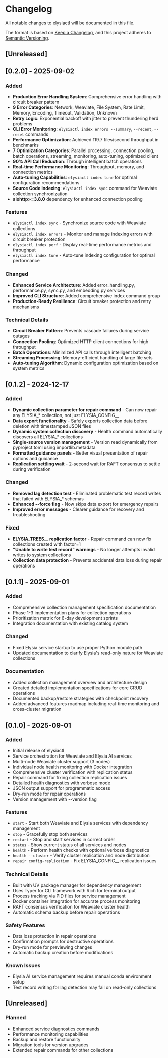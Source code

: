 # Changelog

All notable changes to elysiactl will be documented in this file.

The format is based on [Keep a Changelog](https://keepachangelog.com/en/1.0.0/),
and this project adheres to [Semantic Versioning](https://semver.org/spec/v2.0.0.html).

## [Unreleased]

## [0.2.0] - 2025-09-02

### Added
- **Production Error Handling System**: Comprehensive error handling with circuit breaker pattern
- **9 Error Categories**: Network, Weaviate, File System, Rate Limit, Memory, Encoding, Timeout, Validation, Unknown
- **Retry Logic**: Exponential backoff with jitter to prevent thundering herd problems
- **CLI Error Monitoring**: `elysiactl index errors --summary`, `--recent`, `--reset` commands
- **Performance Optimization**: Achieved 119.7 files/second throughput in benchmarks
- **7 Optimization Categories**: Parallel processing, connection pooling, batch operations, streaming, monitoring, auto-tuning, optimized client
- **90% API Call Reduction**: Through intelligent batch operations
- **Real-time Performance Monitoring**: Throughput, memory, and connection metrics
- **Auto-tuning Capabilities**: `elysiactl index tune` for optimal configuration recommendations
- **Source Code Indexing**: `elysiactl index sync` command for Weaviate collection synchronization
- **aiohttp>=3.8.0** dependency for enhanced connection pooling

### Features
- `elysiactl index sync` - Synchronize source code with Weaviate collections
- `elysiactl index errors` - Monitor and manage indexing errors with circuit breaker protection
- `elysiactl index perf` - Display real-time performance metrics and throughput
- `elysiactl index tune` - Auto-tune indexing configuration for optimal performance

### Changed
- **Enhanced Service Architecture**: Added error_handling.py, performance.py, sync.py, and embedding.py services
- **Improved CLI Structure**: Added comprehensive index command group
- **Production-Ready Resilience**: Circuit breaker protection and retry mechanisms

### Technical Details
- **Circuit Breaker Pattern**: Prevents cascade failures during service outages
- **Connection Pooling**: Optimized HTTP client connections for high throughput
- **Batch Operations**: Minimized API calls through intelligent batching
- **Streaming Processing**: Memory-efficient handling of large file sets
- **Auto-tuning Algorithm**: Dynamic configuration optimization based on system metrics

## [0.1.2] - 2024-12-17

### Added
- **Dynamic collection parameter for repair command** - Can now repair any ELYSIA_* collection, not just ELYSIA_CONFIG__
- **Data export functionality** - Safely exports collection data before deletion with timestamped JSON files
- **Dynamic system collection discovery** - Health command automatically discovers all ELYSIA_* collections
- **Single-source version management** - Version read dynamically from pyproject.toml using importlib.metadata
- **Formatted guidance panels** - Better visual presentation of repair options and guidance
- **Replication settling wait** - 2-second wait for RAFT consensus to settle during verification

### Changed
- **Removed lag detection test** - Eliminated problematic test record writes that failed with ELYSIA_* schemas
- **Enhanced --force flag** - Now skips data export for emergency repairs
- **Improved error messages** - Clearer guidance for recovery and troubleshooting

### Fixed
- **ELYSIA_TREES__ replication factor** - Repair command can now fix collections created with factor=1
- **"Unable to write test record" warnings** - No longer attempts invalid writes to system collections
- **Collection data protection** - Prevents accidental data loss during repair operations

## [0.1.1] - 2025-09-01

### Added
- Comprehensive collection management specification documentation
- Phase 1-3 implementation plans for collection operations
- Prioritization matrix for 6-day development sprints
- Integration documentation with existing catalog system

### Changed
- Fixed Elysia service startup to use proper Python module path
- Updated documentation to clarify Elysia's read-only nature for Weaviate collections

### Documentation
- Added collection management overview and architecture design
- Created detailed implementation specifications for core CRUD operations
- Documented backup/restore strategies with checkpoint recovery
- Added advanced features roadmap including real-time monitoring and cross-cluster migration

## [0.1.0] - 2025-09-01

### Added
- Initial release of elysiactl
- Service orchestration for Weaviate and Elysia AI services
- Multi-node Weaviate cluster support (3 nodes)
- Individual node health monitoring with Docker integration
- Comprehensive cluster verification with replication status
- Repair command for fixing collection replication issues
- Detailed health diagnostics with verbose mode
- JSON output support for programmatic access
- Dry-run mode for repair operations
- Version management with --version flag

### Features
- `start` - Start both Weaviate and Elysia services with dependency management
- `stop` - Gracefully stop both services
- `restart` - Stop and start services in correct order
- `status` - Show current status of all services and nodes
- `health` - Perform health checks with optional verbose diagnostics
- `health --cluster` - Verify cluster replication and node distribution
- `repair config-replication` - Fix ELYSIA_CONFIG__ replication issues

### Technical Details
- Built with UV package manager for dependency management
- Uses Typer for CLI framework with Rich for terminal output
- Process tracking via PID files for service management
- Docker container integration for accurate process monitoring
- RAFT consensus verification for Weaviate cluster health
- Automatic schema backup before repair operations

### Safety Features
- Data loss protection in repair operations
- Confirmation prompts for destructive operations
- Dry-run mode for previewing changes
- Automatic backup creation before modifications

### Known Issues
- Elysia AI service management requires manual conda environment setup
- Test record writing for lag detection may fail on read-only collections

## [Unreleased]

### Planned
- Enhanced service diagnostics commands
- Performance monitoring capabilities
- Backup and restore functionality
- Migration tools for version upgrades
- Extended repair commands for other collections